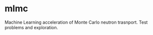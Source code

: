 # mlmc
Machine Learning acceleration of Monte Carlo neutron trasnport. Test problems and exploration.

